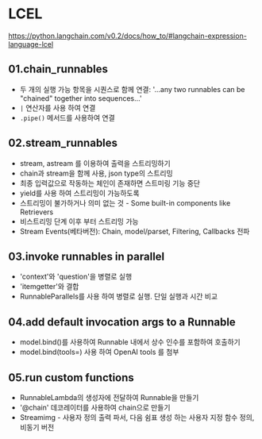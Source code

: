 # LCEL

<https://python.langchain.com/v0.2/docs/how_to/#langchain-expression-language-lcel>

## 01.chain_runnables

- 두 개의 실행 가능 항목을 시퀀스로 함께 연결: '...any two runnables can be "chained" together into sequences...'
- `|` 연산자를 사용 하여 연결
- `.pipe()` 메서드를 사용하여 연결

## 02.stream_runnables

- stream, astream 를 이용하여 출력을 스트리밍하기
- chain과 stream을 함께 사용, json type의 스트리밍
- 최종 입력값으로 작동하는 체인이 존재하면 스트미링 기능 중단
- yield를 사용 하여 스트리밍이 가능하도록
- 스트리밍이 불가하거나 의미 없는 것 - Some built-in components like Retrievers
- 비스트리밍 단계 이후 부터 스트리밍 가능
- Stream Events(베타버전): Chain, model/parset, Filtering, Callbacks 전파

## 03.invoke runnables in parallel

- 'context'와 'question'을 병렬로 실행
- 'itemgetter'와 결합
- RunnableParallels를 사용 하여 병렬로 실행. 단일 실행과 시간 비교

## 04.add default invocation args to a Runnable

- model.bind()를 사용하여 Runnable 내에서 상수 인수를 포함하여 호출하기
- model.bind(tools=) 사용 하여 OpenAI tools 를 첨부

## 05.run custom functions

- RunnableLambda의 생성자에 전달하여 Runnable을 만들기
- '@chain' 데코레이터를 사용하여 chain으로 만들기
- Streamimg - 사용자 정의 출력 파서, 다음 쉼표 생성 하는 사용자 지정 함수 정의, 비동기 버전

